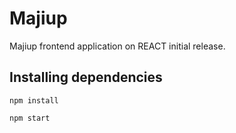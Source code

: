 # Majiup

Majiup frontend application on REACT initial release.

## Installing dependencies
```
npm install
```
```
npm start
```
